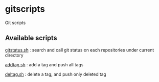 gitscripts
==========

Git scripts

Available scripts
-----------------

[gitstatus.sh](doc/status.md) : search and call git status on each repositories under current directory

[addtag.sh](doc/addtag.md) : add a tag and push all tags

[deltag.sh](doc/deltag.md) : delete a tag, and push only deleted tag
